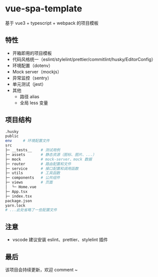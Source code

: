 # vue-spa-template
基于 vue3 + typescript + webpack 的项目模板

## 特性

- 开箱即用的项目模板
- 代码风格统一（eslint/stylelint/prettier/commitlint/husky/EditorConfig）
- 环境配置（dotenv）
- Mock server（mockjs）
- 异常监控（sentry）
- 单元测试（jest）
- 其他
  - 路径 alias
  - 全局 less 变量

## 项目结构

```bash
.husky
public
env     # 环境配置文件
src
├─ __tests__    # 测试用例
├─ assets       # 静态资源（图标、图片、...）
├─ mock         # mock-server、mock 数据
├─ router       # 路由配置和文件
├─ service      # 接口配置和调用函数
├─ utils        # 工具函数
├─ components   # 公共组件
├─ views        # 页面
│  └─ Home.vue
├─ App.tsx
├─ index.tsx
package.json
yarn.lock
# ...此处省略了一些配置文件
```

## 注意

- vscode 建议安装 eslint、prettier、stylelint 插件

## 最后

该项目会持续更新，欢迎 comment ~
